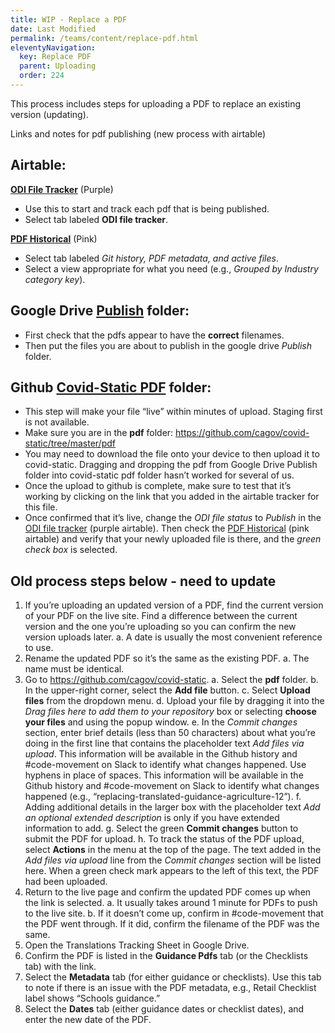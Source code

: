 ```yaml
---
title: WIP - Replace a PDF
date: Last Modified 
permalink: /teams/content/replace-pdf.html
eleventyNavigation:
  key: Replace PDF
  parent: Uploading
  order: 224
---
```


This process includes steps for uploading a PDF to replace an existing version (updating).

Links and notes for pdf publishing (new process with airtable)

## Airtable:
[**ODI File Tracker**](https://airtable.com/tblIhJbHhqtWDqJoR/viwUwJHYOsYN4pIyl?blocks=hide) (Purple)
* Use this to start and track each pdf that is being published. 
* Select tab labeled **ODI file tracker**.

[**PDF Historical**](https://airtable.com/tblIhJbHhqtWDqJoR/viwUwJHYOsYN4pIyl?blocks=hide) (Pink)
* Select tab labeled _Git history, PDF metadata, and active files_.
* Select a view appropriate for what you need (e.g., _Grouped by Industry category key_).

## Google Drive [Publish](https://drive.google.com/drive/u/2/folders/1f8ZjcJcXxFt-he7NT6g3S7uJ69CfpwAz) folder:
* First check that the pdfs appear to have the **correct** filenames. 
* Then put the files you are about to publish in the google drive _Publish_ folder. 

## Github [Covid-Static PDF](https://github.com/cagov/covid-static/tree/master/pdf) folder:
* This step will make your file “live” within minutes of upload. Staging first is not available. 
* Make sure you are in the **pdf** folder: https://github.com/cagov/covid-static/tree/master/pdf
* You may need to download the file onto your device to then upload it to covid-static. Dragging and dropping the pdf from Google Drive Publish folder into covid-static pdf folder hasn’t worked for several of us.
* Once the upload to github is complete, make sure to test that it’s working by clicking on the link that you added in the airtable tracker for this file. 
* Once confirmed that it’s live, change the _ODI file status_ to _Publish_ in the [ODI file tracker](https://airtable.com/tblIhJbHhqtWDqJoR/viwUwJHYOsYN4pIyl?blocks=hide) (purple airtable). Then check the [PDF Historical](https://airtable.com/tblIhJbHhqtWDqJoR/viwUwJHYOsYN4pIyl?blocks=hide) (pink airtable) and verify that your newly uploaded file is there, and the _green check box_ is selected.

## Old process steps below - need to update
1. If you’re uploading an updated version of a PDF, find the current version of your PDF on the live site. Find a difference between the current version and the one you’re uploading so you can confirm the new version uploads later.
  a. A date is usually the most convenient reference to use.
2. Rename the updated PDF so it’s the same as the existing PDF.
  a. The name must be identical.
3. Go to https://github.com/cagov/covid-static.
  a. Select the **pdf** folder.
  b. In the upper-right corner, select the **Add file** button.
  c. Select **Upload files** from the dropdown menu.
  d. Upload your file by dragging it into the _Drag files here to add them to your repository_ box or selecting **choose your files** and using the popup window. 
  e. In the _Commit changes_ section, enter brief details (less than 50 characters) about what you’re doing in the first line that contains the placeholder text _Add files via upload_. This information will be available in the Github history and #code-movement on Slack to identify what changes happened. Use hyphens in place of spaces. This information will be available in the Github history and #code-movement on Slack to identify what changes happened (e.g., “replacing-translated-guidance-agriculture-12”). 
  f. Adding additional details in the larger box with the placeholder text _Add an optional extended description_ is only if you have extended information to add.
  g. Select the green **Commit changes** button to submit the PDF for upload.
  h. To track the status of the PDF upload, select **Actions** in the menu at the top of the page. The text added in the _Add files via upload_ line from the _Commit changes_ section will be listed here. When a green check mark appears to the left of this text, the PDF had been uploaded.
4. Return to the live page and confirm the updated PDF comes up when the link is selected.
  a. It usually takes around 1 minute for PDFs to push to the live site.
  b. If it doesn’t come up, confirm in #code-movement that the PDF went through. If it did, confirm the filename of the PDF was the same.
5. Open the Translations Tracking Sheet in Google Drive.
6. Confirm the PDF is listed in the **Guidance Pdfs** tab (or the Checklists tab) with the link. 
7. Select the **Metadata** tab (for either guidance or checklists). Use this tab to note if there is an issue with the PDF metadata, e.g., Retail Checklist label shows “Schools guidance.”
8. Select the **Dates** tab (either guidance dates or checklist dates), and enter the new date of the PDF. 
